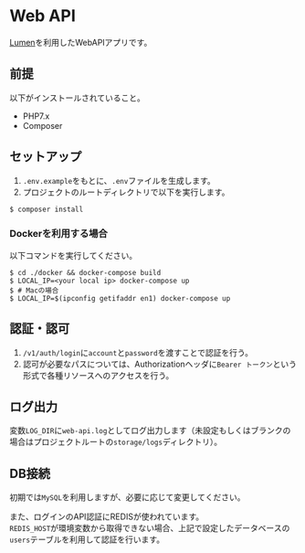 # Web API #

[Lumen](https://lumen.laravel.com/)を利用したWebAPIアプリです。

## 前提

以下がインストールされていること。

- PHP7.x
- Composer

## セットアップ

1. `.env.example`をもとに、`.env`ファイルを生成します。
2. プロジェクトのルートディレクトリで以下を実行します。

```
$ composer install
```

### Dockerを利用する場合

以下コマンドを実行してください。

```
$ cd ./docker && docker-compose build
$ LOCAL_IP=<your local ip> docker-compose up
$ # Macの場合
$ LOCAL_IP=$(ipconfig getifaddr en1) docker-compose up
```

## 認証・認可

1. `/v1/auth/login`に`account`と`password`を渡すことで認証を行う。
2. 認可が必要なパスについては、Authorizationヘッダに`Bearer トークン`という形式で各種リソースへのアクセスを行う。

## ログ出力

変数`LOG_DIR`に`web-api.log`としてログ出力します（未設定もしくはブランクの場合はプロジェクトルートの`storage/logs`ディレクトリ）。

## DB接続
  
初期では`MySQL`を利用しますが、必要に応じて変更してください。

また、ログインのAPI認証にREDISが使われています。  
`REDIS_HOST`が環境変数から取得できない場合、上記で設定したデータベースの`users`テーブルを利用して認証を行います。
